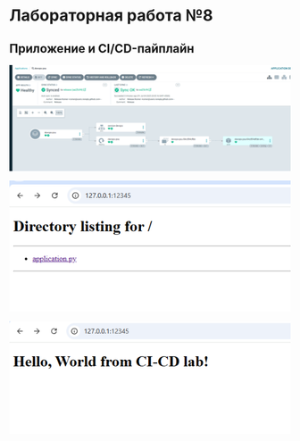 # Лабораторная работа №8
## Приложение и CI/CD-пайплайн

![Скрин результата 1](./image1.png)

![Скрин результата 2](./image2.png)

![Скрин результата 3](./image3.png)